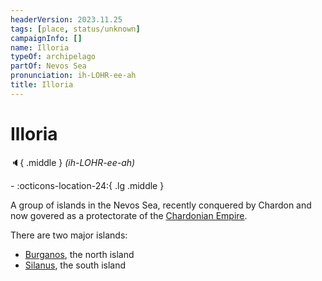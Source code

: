```yaml
---
headerVersion: 2023.11.25
tags: [place, status/unknown]
campaignInfo: []
name: Illoria
typeOf: archipelago
partOf: Nevos Sea
pronunciation: ih-LOHR-ee-ah
title: Illoria
---
```

# Illoria
:speaker:{ .middle } *(ih-LOHR-ee-ah)*  
<div class="grid cards ext-narrow-margin ext-one-column" markdown>
-    :octicons-location-24:{ .lg .middle }   
</div>


A group of islands in the Nevos Sea, recently conquered by Chardon and now govered as a protectorate of the [Chardonian Empire](<chardonian-empire/chardonian-empire.md>). 

There are two major islands:
* [Burganos](<./burganos.md>), the north island
* [Silanus](<./silanus.md>), the south island

